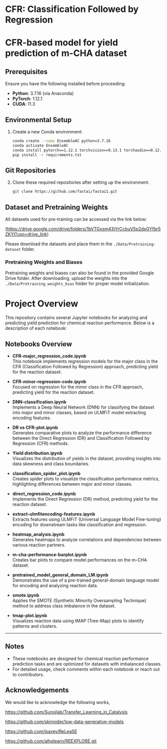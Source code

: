 # CFR: Classification Followed by Regression

# CFR-based model for yield prediction of m-CHA dataset

## Prerequisites
Ensure you have the following installed before proceeding:
- **Python**: 3.7.16 (via Anaconda)
- **PyTorch**: 1.12.1
- **CUDA**: 11.3

## Environmental Setup
1. Create a new Conda environment:
   ```bash
   conda create --name EnsembleAC python=3.7.16
   conda activate EnsembleAC
   conda install pytorch==1.12.1 torchvision==0.13.1 torchaudio==0.12.1 cudatoolkit=11.3 -c pytorch
   pip install -r requirements.txt

## Git Repositories
2. Clone these required repositories after setting up the environment:
   ```bash
   git clone https://github.com/fastai/fastai1.git

## Dataset and Pretraining Weights

All datasets used for pre-training can be accessed via the link below:

(https://drive.google.com/drive/folders/1bVTGxsm43jYrCcbuV5p2dxGYfbr5ZKYl?usp=drive_link)

Please download the datasets and place them in the `./Data/Pretraining-dataset` folder.

### Pretraining Weights and Biases
Pretraining weights and biases can also be found in the provided Google Drive folder. After downloading, upload the weights into the `./Data/Pretraining_weights_bias` folder for proper model initialization.

# Project Overview

This repository contains several Jupyter notebooks for analyzing and predicting yield prediction for chemical reaction performance. Below is a description of each notebook:

## Notebooks Overview

- **CFR-major_regression_code.ipynb**  
   This notebook implements regression models for the major class in the CFR (Classification Followed by Regression) approach, predicting yield for the reaction dataset.
   
 - **CFR-minor-regression-code.ipynb**  
   Focused on regression for the minor class in the CFR approach, predicting yield for the reaction dataset.

- **DNN-classification.ipynb**  
   Implements a Deep Neural Network (DNN) for classifying the dataset into major and minor classes, based on ULMFiT model extracting encoding features.

 - **DR vs CFR-plot.ipynb**  
   Generates comparative plots to analyze the performance difference between the Direct Regression (DR) and Classification Followed by Regression (CFR) methods.

- **Yield distribution.ipynb**  
   Visualizes the distribution of yields in the dataset, providing insights into data skewness and class boundaries.

- **classification_spider_plot.ipynb**  
   Creates spider plots to visualize the classification performance metrics, highlighting differences between major and minor classes.

- **direct_regression_code.ipynb**  
   Implements the Direct Regression (DR) method, predicting yield for the reaction dataset.

- **extract-ulmfitencoding-features.ipynb**  
   Extracts features using ULMFiT (Universal Language Model Fine-tuning) encoding for downstream tasks like classification and regression.

- **heatmap_analysis.ipynb**  
   Generates heatmaps to analyze correlations and dependencies between various reaction partners.

- **m-cha-performance-barplot.ipynb**  
    Creates bar plots to compare model performances on the m-CHA dataset.

- **pretrained_model_general_domain_LM.ipynb**  
    Demonstrates the use of a pre-trained general-domain language model for encoding and analyzing reaction data.

- **smote.ipynb**  
    Applies the SMOTE (Synthetic Minority Oversampling Technique) method to address class imbalance in the dataset.

- **tmap-plot.ipynb**  
    Visualizes reaction data using tMAP (Tree-Map) plots to identify patterns and clusters.

---

## Notes
- These notebooks are designed for chemical reaction performance prediction tasks and are optimized for datasets with imbalanced classes.
- For detailed usage, check comments within each notebook or reach out to contributors.



## Acknowledgements
We would like to acknowledge the following works,

https://github.com/Sunojlab/Transfer_Learning_in_Catalysis

https://github.com/skinnider/low-data-generative-models

https://github.com/isayev/ReLeaSE

https://github.com/alhqlearn/REEXPLORE.git


